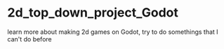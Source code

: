 # 2d_top_down_project_Godot
learn more about making 2d games on Godot, try to do somethings that I can't do before
